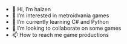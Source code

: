 - 👋 Hi, I’m haizen
- 👀 I’m interested in metroidvania games
- 🌱 I’m currently learning C# and Python
- 💞️ I’m looking to collaborate on some games
- 📫 How to reach me game productions

<!---
haizenlol/haizenlol is a ✨ special ✨ repository because its `README.md` (this file) appears on your GitHub profile.
You can click the Preview link to take a look at your changes.
--->
